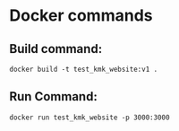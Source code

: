 # Docker commands

## Build command:
```shell
docker build -t test_kmk_website:v1 .
```

## Run Command:
```shell
docker run test_kmk_website -p 3000:3000
```